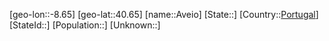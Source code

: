﻿---
location: [40.65,-8.65]
type: City
tags:
- geo/City


SpocWebEntityId: 28944
isDeleted: false
confidential: public

---
[geo-lon::-8.65]
[geo-lat::40.65]
[name::Aveio]
[State::]
[Country::[Portugal](geo/Continent/Europe/Portugal.md)]
[StateId::]
[Population::]
[Unknown::]

